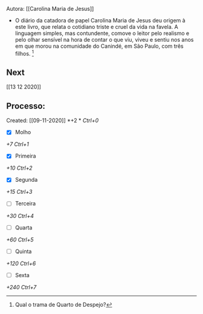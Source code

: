 Autora: [[Carolina Maria de Jesus]]

-   O diário da catadora de papel Carolina Maria de Jesus deu origem à este livro, que relata o cotidiano triste e cruel da vida na favela. A linguagem simples, mas contundente, comove o leitor pelo realismo e pelo olhar sensível na hora de contar o que viu, viveu e sentiu nos anos em que morou na comunidade do Canindé, em São Paulo, com três filhos. [^1]

[^1]: Qual o trama de Quarto de Despejo?

## Next
[[13 12 2020]]
## Processo:
Created: [[09-11-2020]]
*+2 *  *Ctrl+0*
- [x] Molho  

*+7*  *Ctrl+1*

- [x] Primeira 

*+10*  *Ctrl+2*

- [x] Segunda

*+15*  *Ctrl+3*

- [ ] Terceira 

*+30*  *Ctrl+4*

- [ ] Quarta 

*+60*  *Ctrl+5*

- [ ] Quinta 

*+120*  *Ctrl+6*

- [ ] Sexta 

*+240*  *Ctrl+7*